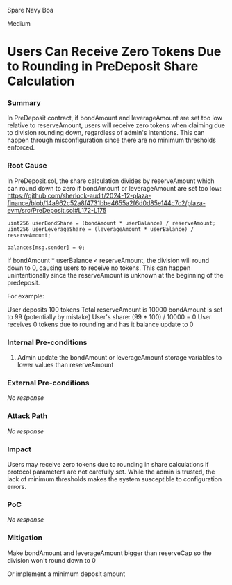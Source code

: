 Spare Navy Boa

Medium

# Users Can Receive Zero Tokens Due to Rounding in PreDeposit Share Calculation

### Summary

In PreDeposit contract, if bondAmount and leverageAmount are set too low relative to reserveAmount, users will receive zero tokens when claiming due to division rounding down, regardless of admin's intentions. This can happen through misconfiguration since there are no minimum thresholds enforced.

### Root Cause

In PreDeposit.sol, the share calculation divides by reserveAmount which can round down to zero if bondAmount or leverageAmount are set too low:
https://github.com/sherlock-audit/2024-12-plaza-finance/blob/14a962c52a8f4731bbe4655a2f6d0d85e144c7c2/plaza-evm/src/PreDeposit.sol#L172-L175
```solidity
uint256 userBondShare = (bondAmount * userBalance) / reserveAmount;
uint256 userLeverageShare = (leverageAmount * userBalance) / reserveAmount;

balances[msg.sender] = 0;
```

If bondAmount * userBalance < reserveAmount, the division will round down to 0, causing users to receive no tokens. This can happen unintentionally since the reserveAmount is unknown at the beginning of the predeposit.

For example:

User deposits 100 tokens
Total reserveAmount is 10000
bondAmount is set to 99 (potentially by mistake)
User's share: (99 * 100) / 10000 = 0
User receives 0 tokens due to rounding and has it balance update to 0

### Internal Pre-conditions

1. Admin update the bondAmount or leverageAmount storage variables to lower values than reserveAmount

### External Pre-conditions

_No response_

### Attack Path

_No response_

### Impact

Users may receive zero tokens due to rounding in share calculations if protocol parameters are not carefully set. While the admin is trusted, the lack of minimum thresholds makes the system susceptible to configuration errors.


### PoC

_No response_

### Mitigation

Make bondAmount and leverageAmount bigger than reserveCap so the division won't round down to 0

Or implement a minimum deposit amount